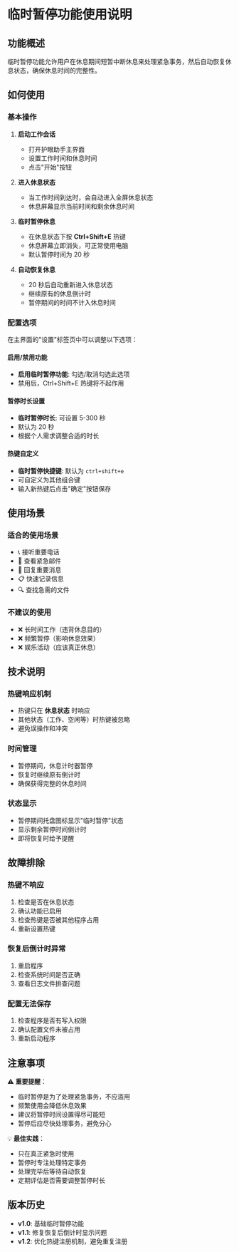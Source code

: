 # 临时暂停功能使用说明

## 功能概述

临时暂停功能允许用户在休息期间短暂中断休息来处理紧急事务，然后自动恢复休息状态，确保休息时间的完整性。

## 如何使用

### 基本操作

1. **启动工作会话**
   - 打开护眼助手主界面
   - 设置工作时间和休息时间
   - 点击"开始"按钮

2. **进入休息状态**
   - 当工作时间到达时，会自动进入全屏休息状态
   - 休息屏幕显示当前时间和剩余休息时间

3. **临时暂停休息**
   - 在休息状态下按 **Ctrl+Shift+E** 热键
   - 休息屏幕立即消失，可正常使用电脑
   - 默认暂停时间为 20 秒

4. **自动恢复休息**
   - 20 秒后自动重新进入休息状态
   - 继续原有的休息倒计时
   - 暂停期间的时间不计入休息时间

### 配置选项

在主界面的"设置"标签页中可以调整以下选项：

#### 启用/禁用功能
- **启用临时暂停功能**: 勾选/取消勾选此选项
- 禁用后，Ctrl+Shift+E 热键将不起作用

#### 暂停时长设置
- **临时暂停时长**: 可设置 5-300 秒
- 默认为 20 秒
- 根据个人需求调整合适的时长

#### 热键自定义
- **临时暂停快捷键**: 默认为 `ctrl+shift+e`
- 可自定义为其他组合键
- 输入新热键后点击"确定"按钮保存

## 使用场景

### 适合的使用场景
- 📞 接听重要电话
- 📧 查看紧急邮件
- 💬 回复重要消息
- 📋 快速记录信息
- 🔍 查找急需的文件

### 不建议的使用
- ❌ 长时间工作（违背休息目的）
- ❌ 频繁暂停（影响休息效果）
- ❌ 娱乐活动（应该真正休息）

## 技术说明

### 热键响应机制
- 热键只在 **休息状态** 时响应
- 其他状态（工作、空闲等）时热键被忽略
- 避免误操作和冲突

### 时间管理
- 暂停期间，休息计时器暂停
- 恢复时继续原有倒计时
- 确保获得完整的休息时间

### 状态显示
- 暂停期间托盘图标显示"临时暂停"状态
- 显示剩余暂停时间倒计时
- 即将恢复时给予提醒

## 故障排除

### 热键不响应
1. 检查是否在休息状态
2. 确认功能已启用
3. 检查热键是否被其他程序占用
4. 重新设置热键

### 恢复后倒计时异常
1. 重启程序
2. 检查系统时间是否正确
3. 查看日志文件排查问题

### 配置无法保存
1. 检查程序是否有写入权限
2. 确认配置文件未被占用
3. 重新启动程序

## 注意事项

⚠️ **重要提醒**：
- 临时暂停是为了处理紧急事务，不应滥用
- 频繁使用会降低休息效果
- 建议将暂停时间设置得尽可能短
- 暂停后应尽快处理事务，避免分心

💡 **最佳实践**：
- 只在真正紧急时使用
- 暂停时专注处理特定事务
- 处理完毕后等待自动恢复
- 定期评估是否需要调整暂停时长

## 版本历史

- **v1.0**: 基础临时暂停功能
- **v1.1**: 修复恢复后倒计时显示问题
- **v1.2**: 优化热键注册机制，避免重复注册 